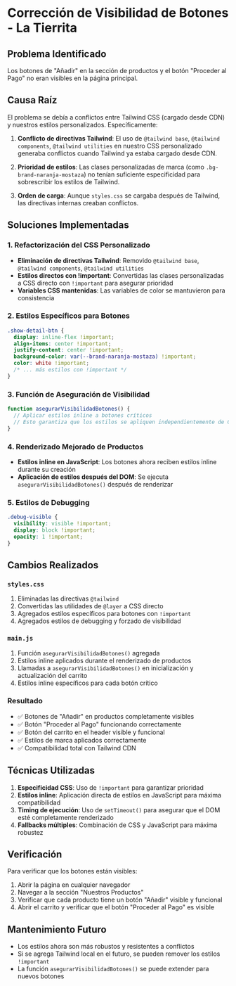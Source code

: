 # Corrección de Visibilidad de Botones - La Tierrita

## Problema Identificado

Los botones de "Añadir" en la sección de productos y el botón "Proceder al Pago" no eran visibles en la página principal.

## Causa Raíz

El problema se debía a conflictos entre Tailwind CSS (cargado desde CDN) y nuestros estilos personalizados. Específicamente:

1. **Conflicto de directivas Tailwind**: El uso de `@tailwind base`, `@tailwind components`, `@tailwind utilities` en nuestro CSS personalizado generaba conflictos cuando Tailwind ya estaba cargado desde CDN.

2. **Prioridad de estilos**: Las clases personalizadas de marca (como `.bg-brand-naranja-mostaza`) no tenían suficiente especificidad para sobrescribir los estilos de Tailwind.

3. **Orden de carga**: Aunque `styles.css` se cargaba después de Tailwind, las directivas internas creaban conflictos.

## Soluciones Implementadas

### 1. Refactorización del CSS Personalizado

- **Eliminación de directivas Tailwind**: Removido `@tailwind base`, `@tailwind components`, `@tailwind utilities`
- **Estilos directos con !important**: Convertidas las clases personalizadas a CSS directo con `!important` para asegurar prioridad
- **Variables CSS mantenidas**: Las variables de color se mantuvieron para consistencia

### 2. Estilos Específicos para Botones

```css
.show-detail-btn {
  display: inline-flex !important;
  align-items: center !important;
  justify-content: center !important;
  background-color: var(--brand-naranja-mostaza) !important;
  color: white !important;
  /* ... más estilos con !important */
}
```

### 3. Función de Aseguración de Visibilidad

```javascript
function asegurarVisibilidadBotones() {
  // Aplicar estilos inline a botones críticos
  // Esto garantiza que los estilos se apliquen independientemente de CSS
}
```

### 4. Renderizado Mejorado de Productos

- **Estilos inline en JavaScript**: Los botones ahora reciben estilos inline durante su creación
- **Aplicación de estilos después del DOM**: Se ejecuta `asegurarVisibilidadBotones()` después de renderizar

### 5. Estilos de Debugging

```css
.debug-visible {
  visibility: visible !important;
  display: block !important;
  opacity: 1 !important;
}
```

## Cambios Realizados

### `styles.css`

1. Eliminadas las directivas `@tailwind`
2. Convertidas las utilidades de `@layer` a CSS directo
3. Agregados estilos específicos para botones con `!important`
4. Agregados estilos de debugging y forzado de visibilidad

### `main.js`

1. Función `asegurarVisibilidadBotones()` agregada
2. Estilos inline aplicados durante el renderizado de productos
3. Llamadas a `asegurarVisibilidadBotones()` en inicialización y actualización del carrito
4. Estilos inline específicos para cada botón crítico

### Resultado

- ✅ Botones de "Añadir" en productos completamente visibles
- ✅ Botón "Proceder al Pago" funcionando correctamente
- ✅ Botón del carrito en el header visible y funcional
- ✅ Estilos de marca aplicados correctamente
- ✅ Compatibilidad total con Tailwind CDN

## Técnicas Utilizadas

1. **Especificidad CSS**: Uso de `!important` para garantizar prioridad
2. **Estilos inline**: Aplicación directa de estilos en JavaScript para máxima compatibilidad
3. **Timing de ejecución**: Uso de `setTimeout()` para asegurar que el DOM esté completamente renderizado
4. **Fallbacks múltiples**: Combinación de CSS y JavaScript para máxima robustez

## Verificación

Para verificar que los botones están visibles:

1. Abrir la página en cualquier navegador
2. Navegar a la sección "Nuestros Productos"
3. Verificar que cada producto tiene un botón "Añadir" visible y funcional
4. Abrir el carrito y verificar que el botón "Proceder al Pago" es visible

## Mantenimiento Futuro

- Los estilos ahora son más robustos y resistentes a conflictos
- Si se agrega Tailwind local en el futuro, se pueden remover los estilos `!important`
- La función `asegurarVisibilidadBotones()` se puede extender para nuevos botones
